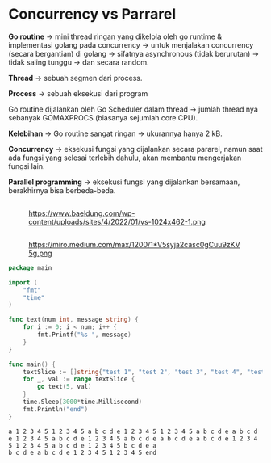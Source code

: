 # Concurrency vs Parrarel

**Go routine** -> mini thread ringan yang dikelola oleh go runtime & implementasi golang pada concurrency -> untuk menjalakan concurrency (secara bergantian) di golang -> sifatnya asynchronous (tidak berurutan) -> tidak saling tunggu -> dan secara random.

**Thread** -> sebuah segmen dari process.

**Process** -> sebuah eksekusi dari program

Go routine dijalankan oleh Go Scheduler dalam thread -> jumlah thread nya sebanyak GOMAXPROCS (biasanya sejumlah core CPU).

**Kelebihan** -> Go routine sangat ringan -> ukurannya hanya 2 kB.

**Concurrency** -> eksekusi fungsi yang dijalankan secara pararel, namun saat ada fungsi yang selesai terlebih dahulu, akan membantu mengerjakan fungsi lain.

**Parallel programming** -> eksekusi fungsi yang dijalankan bersamaan, berakhirnya bisa berbeda-beda.

<figure><img src="https://www.baeldung.com/wp-content/uploads/sites/4/2022/01/vs-1024x462-1.png" alt=""><figcaption><p><a href="https://www.baeldung.com/wp-content/uploads/sites/4/2022/01/vs-1024x462-1.png">https://www.baeldung.com/wp-content/uploads/sites/4/2022/01/vs-1024x462-1.png</a></p></figcaption></figure>

<figure><img src="https://miro.medium.com/max/1200/1*V5syja2casc0gCuu9zKV5g.png" alt=""><figcaption><p><a href="https://miro.medium.com/max/1200/1*V5syja2casc0gCuu9zKV5g.png">https://miro.medium.com/max/1200/1*V5syja2casc0gCuu9zKV5g.png</a></p></figcaption></figure>

```go
package main

import (  
    "fmt"
    "time"
)

func text(num int, message string) {
    for i := 0; i < num; i++ {
        fmt.Printf("%s ", message)
    }
}

func main() {
    textSlice := []string{"test 1", "test 2", "test 3", "test 4", "test 5", "test 6", "test 7", "test 8", "test 9", "test 10"}
    for _, val := range textSlice {
        go text(5, val)
    }
    time.Sleep(3000*time.Millisecond)
    fmt.Println("end")
}
```

```
a 1 2 3 4 5 1 2 3 4 5 a b c d e 1 2 3 4 5 1 2 3 4 5 a b c d e a b c d e 1 2 3 4 5 a b c d e 1 2 3 4 5 a b c d e a b c d e a b c d e 1 2 3 4 5 1 2 3 4 5 a b c d e 1 2 3 4 5 b c d e a 
b c d e a b c d e 1 2 3 4 5 1 2 3 4 5 end
```
